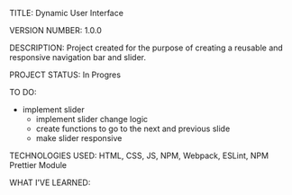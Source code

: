 TITLE: Dynamic User Interface

VERSION NUMBER: 1.0.0

DESCRIPTION:  Project created for the purpose of creating a reusable and responsive navigation bar and slider.

PROJECT STATUS: In Progres

TO DO: 
- implement slider
    - implement slider change logic
    - create functions to go to the next and previous slide
    - make slider responsive

TECHNOLOGIES USED: HTML, CSS, JS, NPM, Webpack, ESLint, NPM Prettier Module

WHAT I'VE LEARNED:
